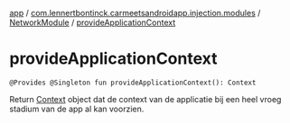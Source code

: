 [app](../../index.md) / [com.lennertbontinck.carmeetsandroidapp.injection.modules](../index.md) / [NetworkModule](index.md) / [provideApplicationContext](./provide-application-context.md)

# provideApplicationContext

`@Provides @Singleton fun provideApplicationContext(): Context`

Return [Context](#) object dat de context van de applicatie bij een heel vroeg stadium van de app al kan voorzien.

